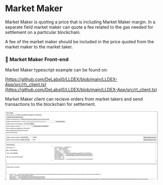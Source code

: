 # Market Maker

Market Maker is quoting a price that is including Market Maker margin. In a separate field market maker can quote a fee related to the gas needed for settlement on a particular blockchain.

A fee of the market maker should be included in the price quoted from the market maker to the market taker. 

### 🤝 Market Maker Front-end

Market Maker typescript example can be found on:

[https://github.com/DeLabsI0/LLDEX/blob/main/LLDEX-App/src/rt\_client.ts](https://github.com/DeLabsI0/LLDEX/blob/main/LLDEX-App/src/rt_client.ts)

Market Maker client can recieve orders from market takers and send transactions to the blockchain for settlement.

![](../.gitbook/assets/image%20%281%29.png)

